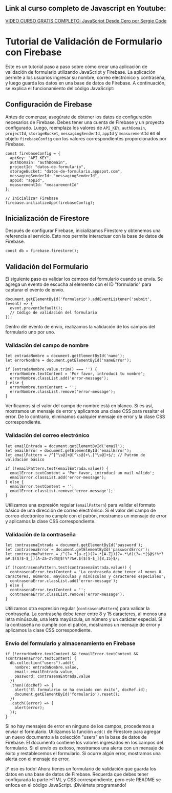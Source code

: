 ## Link al curso completo de Javascript en Youtube:

[VIDEO CURSO GRATIS COMPLETO: JavaScript Desde Cero por Sergie Code](https://youtu.be/N8Xt5rP_DUo)

# Tutorial de Validación de Formulario con Firebase

Este es un tutorial paso a paso sobre cómo crear una aplicación de validación de formulario utilizando JavaScript y Firebase. La aplicación permite a los usuarios ingresar su nombre, correo electrónico y contraseña, y luego guarda los datos en una base de datos de Firebase. A continuación, se explica el funcionamiento del código JavaScript:

## Configuración de Firebase

Antes de comenzar, asegúrate de obtener los datos de configuración necesarios de Firebase. Debes tener una cuenta de Firebase y un proyecto configurado. Luego, reemplaza los valores de `API_KEY`, `authDomain`, `projectId`, `storageBucket`, `messagingSenderId`, `appId` y `measurementId` en el objeto `firebaseConfig` con los valores correspondientes proporcionados por Firebase.

    const firebaseConfig = {
      apiKey: "API_KEY",
      authDomain: "authDomain",
      projectId: "datos-de-formulario",
      storageBucket: "datos-de-formulario.appspot.com",
      messagingSenderId: "messagingSenderId",
      appId: "appId",
      measurementId: "measurementId"
    };

    // Inicializar Firebase
    firebase.initializeApp(firebaseConfig);

## Inicialización de Firestore

Después de configurar Firebase, inicializamos Firestore y obtenemos una referencia al servicio. Esto nos permite interactuar con la base de datos de Firebase.

    const db = firebase.firestore();

## Validación del Formulario

El siguiente paso es validar los campos del formulario cuando se envía. Se agrega un evento de escucha al elemento con el ID "formulario" para capturar el evento de envío.

    document.getElementById('formulario').addEventListener('submit', (event) => {
      event.preventDefault();
      // Código de validación del formulario
    });

Dentro del evento de envío, realizamos la validación de los campos del formulario uno por uno.

### Validación del campo de nombre

    let entradaNombre = document.getElementById('name');
    let errorNombre = document.getElementById('nameError');

    if (entradaNombre.value.trim() === '') {
      errorNombre.textContent = 'Por favor, introducí tu nombre';
      errorNombre.classList.add('error-message');
    } else {
      errorNombre.textContent = '';
      errorNombre.classList.remove('error-message');
    }

Verificamos si el valor del campo de nombre está en blanco. Si es así, mostramos un mensaje de error y aplicamos una clase CSS para resaltar el error. De lo contrario, eliminamos cualquier mensaje de error y la clase CSS correspondiente.

### Validación del correo electrónico

    let emailEntrada = document.getElementById('email');
    let emailError = document.getElementById('emailError');
    let emailPattern = /^[^\s@]+@[^\s@]+\.[^\s@]+$/; // Patrón de validación básico

    if (!emailPattern.test(emailEntrada.value)) {
      emailError.textContent = 'Por favor, introducí un mail válido';
      emailError.classList.add('error-message');
    } else {
      emailError.textContent = '';
      emailError.classList.remove('error-message');
    }

Utilizamos una expresión regular (`emailPattern`) para validar el formato básico de una dirección de correo electrónico. Si el valor del campo de correo electrónico no cumple con el patrón, mostramos un mensaje de error y aplicamos la clase CSS correspondiente.

### Validación de la contraseña

    let contrasenaEntrada = document.getElementById('password');
    let contrasenaError = document.getElementById('passwordError');
    let contrasenaPattern = /^(?=.*[a-z])(?=.*[A-Z])(?=.*\d)(?=.*[$@$!%*?&#.$($)$-$_])[A-Za-z\d$@$!%*?&#.$($)$-$_]{8,15}$/;

    if (!contrasenaPattern.test(contrasenaEntrada.value)) {
      contrasenaError.textContent = 'La contraseña debe tener al menos 8 caracteres, números, mayúsculas y minúsculas y caracteres especiales';
      contrasenaError.classList.add('error-message');
    } else {
      contrasenaError.textContent = '';
      contrasenaError.classList.remove('error-message');
    }

Utilizamos otra expresión regular (`contrasenaPattern`) para validar la contraseña. La contraseña debe tener entre 8 y 15 caracteres, al menos una letra minúscula, una letra mayúscula, un número y un carácter especial. Si la contraseña no cumple con el patrón, mostramos un mensaje de error y aplicamos la clase CSS correspondiente.

### Envío del formulario y almacenamiento en Firebase

    if (!errorNombre.textContent && !emailError.textContent && !contrasenaError.textContent) {
      db.collection("users").add({
        nombre: entradaNombre.value,
        email: emailEntrada.value,
        password: contrasenaEntrada.value
      })
      .then((docRef) => {
        alert('El formulario se ha enviado con éxito', docRef.id);
        document.getElementById('formulario').reset();
      })
      .catch((error) => {
        alert(error);
      });
    }

Si no hay mensajes de error en ninguno de los campos, procedemos a enviar el formulario. Utilizamos la función `add()` de Firestore para agregar un nuevo documento a la colección "users" en la base de datos de Firebase. El documento contiene los valores ingresados en los campos del formulario. Si el envío es exitoso, mostramos una alerta con un mensaje de éxito y restablecemos el formulario. Si ocurre algún error, mostramos una alerta con el mensaje de error.

¡Y eso es todo! Ahora tienes un formulario de validación que guarda los datos en una base de datos de Firebase. Recuerda que debes tener configurada la parte HTML y CSS correspondiente, pero este README se enfoca en el código JavaScript. ¡Diviértete programando!
